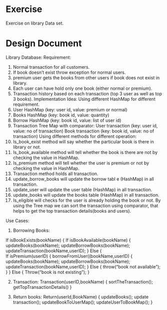 # Exercise
Exercise on library Data set.
# Design Document
Library Database:
Requirement:
1.	Normal transaction for all customers.
2.	If book doesn’t exist throw exception for normal users.
3.	premium user gets the books from other users if book does not exist in library.
4.	Each user can have hold only one book (either normal or premium).
5.	Transaction history based on each transaction (top 3 user as well as top 3 books).
Implementation Idea:
  Using different HashMap for different requirement.
1.	User HashMap (key: user id, value: premium or normal)
2.	Books HashMap (key: book id, value: quantity)
3.	Borrow HashMap (key: book id, value: list of user id)
4.	Transaction Tree Map with comparator:
   User transaction (key: user id, value: no of transaction)
   Book transaction (key: book id, value: no of transaction)
 Using different methods for different operation:
1.	Is_book_exist method will say whether the particular book is there in library or not.
2.	Is_book_available method will tell whether the book is there are not by checking the value in HashMap.
3.	Is_premium method will tell whether the user is premium or not by checking the value in HashMap.
4.	Transaction method holds all transaction.
5.	update_borrow_books will update the borrow tabl e (HashMap) in all transaction.
6.	update_user will update the user table (HashMap) in all transaction.
7.	update_books will update the books table (HashMap) in all transaction.
8.	Is_eligible will checks for the user is already holding the book or not.
By using the Tree map we can sort the transaction using comparator, that helps to get the top transaction details(books and users).

Use Cases:
1.	Borrowing Books:
      
If isBookExists(bookName)
 {
    If isBookAvailable(bookName)
    {
      updateBooks(bookName);
      updateBorrowBooks(bookName);
      updateTransaction(bookName,userID);
     }
   Else
    {  
      If isPremium(userID)
        {  borrowFromUser((bookName,userID)
            {      updateBooks(bookName);
                   updateBorrowBooks(bookName);
                    updateTransaction(bookName,userID);
             }
        Else
          { throw(“book not available”);
            }
}
Else
{
Throw(“book is not existing”);
}

2.	Transaction:
Transaction(userID,bookName)
{
  sortTheTransaction();
  getTopTransactionDetails()
}



3.	Return books:
Return(userId,BookName)
{
updateBooks();
update transaction();
updateBookToUserMap();
updateUserToBookMap();
}








          



     

    
